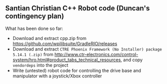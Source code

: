 Santian Christian C++ Robot code (Duncan's contingency plan)
---

What has been done so far:
* Download and extract cpp.zip from https://github.com/wpilibsuite/GradleRIO/releases
* Download and extract `CTRE Phoenix Framework (No Installer) package 5.14.1 (.zip)` from http://www.ctr-electronics.com/control-system/hro.html#product_tabs_technical_resources, and copy `vendordeps` into the project
* Write (untested) robot code for controlling the drive base and manipulator with a joystick/Xbox controller
